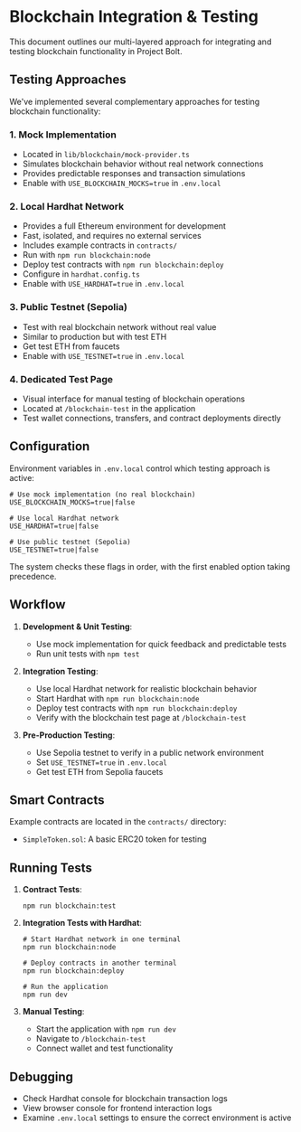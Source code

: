 # Blockchain Integration & Testing

This document outlines our multi-layered approach for integrating and testing blockchain functionality in Project Bolt.

## Testing Approaches

We've implemented several complementary approaches for testing blockchain functionality:

### 1. Mock Implementation

- Located in `lib/blockchain/mock-provider.ts`
- Simulates blockchain behavior without real network connections
- Provides predictable responses and transaction simulations
- Enable with `USE_BLOCKCHAIN_MOCKS=true` in `.env.local`

### 2. Local Hardhat Network

- Provides a full Ethereum environment for development
- Fast, isolated, and requires no external services
- Includes example contracts in `contracts/`
- Run with `npm run blockchain:node`
- Deploy test contracts with `npm run blockchain:deploy`
- Configure in `hardhat.config.ts`
- Enable with `USE_HARDHAT=true` in `.env.local`

### 3. Public Testnet (Sepolia)

- Test with real blockchain network without real value
- Similar to production but with test ETH
- Get test ETH from faucets
- Enable with `USE_TESTNET=true` in `.env.local`

### 4. Dedicated Test Page

- Visual interface for manual testing of blockchain operations
- Located at `/blockchain-test` in the application
- Test wallet connections, transfers, and contract deployments directly

## Configuration

Environment variables in `.env.local` control which testing approach is active:

```
# Use mock implementation (no real blockchain)
USE_BLOCKCHAIN_MOCKS=true|false

# Use local Hardhat network
USE_HARDHAT=true|false

# Use public testnet (Sepolia)
USE_TESTNET=true|false
```

The system checks these flags in order, with the first enabled option taking precedence.

## Workflow

1. **Development & Unit Testing**:
   - Use mock implementation for quick feedback and predictable tests
   - Run unit tests with `npm test`

2. **Integration Testing**:
   - Use local Hardhat network for realistic blockchain behavior
   - Start Hardhat with `npm run blockchain:node`
   - Deploy test contracts with `npm run blockchain:deploy`
   - Verify with the blockchain test page at `/blockchain-test`

3. **Pre-Production Testing**:
   - Use Sepolia testnet to verify in a public network environment
   - Set `USE_TESTNET=true` in `.env.local`
   - Get test ETH from Sepolia faucets

## Smart Contracts

Example contracts are located in the `contracts/` directory:

- `SimpleToken.sol`: A basic ERC20 token for testing

## Running Tests

1. **Contract Tests**:
   ```
   npm run blockchain:test
   ```

2. **Integration Tests with Hardhat**:
   ```
   # Start Hardhat network in one terminal
   npm run blockchain:node
   
   # Deploy contracts in another terminal
   npm run blockchain:deploy
   
   # Run the application
   npm run dev
   ```

3. **Manual Testing**:
   - Start the application with `npm run dev`
   - Navigate to `/blockchain-test`
   - Connect wallet and test functionality

## Debugging

- Check Hardhat console for blockchain transaction logs
- View browser console for frontend interaction logs
- Examine `.env.local` settings to ensure the correct environment is active 